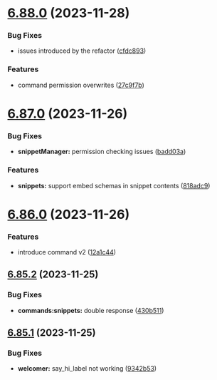 # [6.88.0](https://github.com/onesoft-sudo/sudobot/compare/v6.87.0...v6.88.0) (2023-11-28)


### Bug Fixes

* issues introduced by the refactor ([cfdc893](https://github.com/onesoft-sudo/sudobot/commit/cfdc893fa1b35d446f46d6b06a655b96e25cb980))


### Features

* command permission overwrites ([27c9f7b](https://github.com/onesoft-sudo/sudobot/commit/27c9f7b5bc7351e6c02b6b6e27e0a6bd0aff4455))



# [6.87.0](https://github.com/onesoft-sudo/sudobot/compare/v6.86.0...v6.87.0) (2023-11-26)


### Bug Fixes

* **snippetManager:** permission checking issues ([badd03a](https://github.com/onesoft-sudo/sudobot/commit/badd03af1270af22b90ca561d889c42d5181f716))


### Features

* **snippets:** support embed schemas in snippet contents ([818adc9](https://github.com/onesoft-sudo/sudobot/commit/818adc9394754d6ce666e7d2132472e723e355a7))



# [6.86.0](https://github.com/onesoft-sudo/sudobot/compare/v6.85.2...v6.86.0) (2023-11-26)


### Features

* introduce command v2 ([12a1c44](https://github.com/onesoft-sudo/sudobot/commit/12a1c44067a18c48f9b9e793d23ce5012da5105b))



## [6.85.2](https://github.com/onesoft-sudo/sudobot/compare/v6.85.1...v6.85.2) (2023-11-25)


### Bug Fixes

* **commands:snippets:** double response ([430b511](https://github.com/onesoft-sudo/sudobot/commit/430b511b90dc5dabe7f4d22f738495f30b09d00a))



## [6.85.1](https://github.com/onesoft-sudo/sudobot/compare/v6.85.0...v6.85.1) (2023-11-25)


### Bug Fixes

* **welcomer:** say_hi_label not working ([9342b53](https://github.com/onesoft-sudo/sudobot/commit/9342b535cdd087dafc970577921226ae843b73ee))



